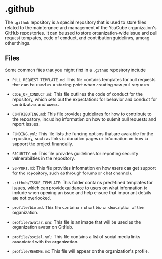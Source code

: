 # .github

The `.github` repository is a special repository that is used to store files related to the maintenance and management of the YouCube organization's GitHub repositories. It can be used to store organization-wide issue and pull request templates, code of conduct, and contribution guidelines, among other things.

## Files

Some common files that you might find in a `.github` repository include:

- `PULL_REQUEST_TEMPLATE.md`: This file contains templates for pull requests that can be used as a starting point when creating new pull requests.

- `CODE_OF_CONDUCT.md`: This file outlines the code of conduct for the repository, which sets out the expectations for behavior and conduct for contributors and users.

- `CONTRIBUTING.md`: This file provides guidelines for how to contribute to the repository, including information on how to submit pull requests and report issues.

- `FUNDING.yml`: This file lists the funding options that are available for the repository, such as links to donation pages or information on how to support the project financially.

- `SECURITY.md`: This file provides guidelines for reporting security vulnerabilities in the repository.

- `SUPPORT.md`: This file provides information on how users can get support for the repository, such as through forums or chat channels.

- `.github/ISSUE_TEMPLATE`: This folder contains predefined templates for issues, which can provide guidance to users on what information to include when opening an issue and help ensure that important details are not overlooked.

- `profile/bio.md`: This file contains a short bio or description of the organization.

- `profile/avatar.png`: This file is an image that will be used as the organization avatar on GitHub.

- `profile/social.yml`: This file contains a list of social media links associated with the organization.

- `profile/README.md`: This file will appear on the organization's profile.
